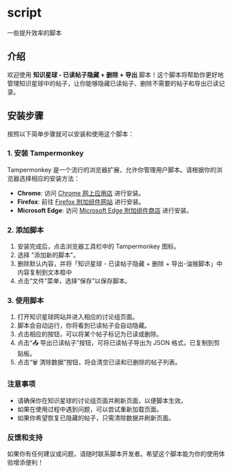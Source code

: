 # script
一些提升效率的脚本

## 介绍

欢迎使用 **知识星球 - 已读帖子隐藏 + 删除 + 导出** 脚本！这个脚本将帮助你更好地管理知识星球中的帖子，让你能够隐藏已读帖子、删除不需要的帖子和导出已读记录。

## 安装步骤

按照以下简单步骤就可以安装和使用这个脚本：

### 1. 安装 Tampermonkey

Tampermonkey 是一个流行的浏览器扩展，允许你管理用户脚本。请根据你的浏览器选择相应的安装方法：
- **Chrome**: 访问 [Chrome 网上应用店](https://chrome.google.com/webstore/detail/tampermonkey/dhdgffkkebhmkfgaffgmlgdeffjfdhni) 进行安装。
- **Firefox**: 前往 [Firefox 附加组件网站](https://addons.mozilla.org/firefox/addon/tampermonkey/) 进行安装。
- **Microsoft Edge**: 访问 [Microsoft Edge 附加组件商店](https://microsoftedge.microsoft.com/addons/detail/tampermonkey/nfnebnjohcmjklbmmmdnfhpnmaljohwl) 进行安装。

### 2. 添加脚本

1. 安装完成后，点击浏览器工具栏中的 Tampermonkey 图标。
2. 选择 "添加新的脚本"。
3. 删除默认内容，并将「知识星球 - 已读帖子隐藏 + 删除 + 导出-油猴脚本」中内容复制到文本框中
4. 点击“文件”菜单，选择“保存”以保存脚本。

### 3. 使用脚本

1. 打开知识星球网站并进入相应的讨论组页面。
2. 脚本会自动运行，你将看到已读帖子会自动隐藏。
3. 点击相应的按钮，可以将某个帖子标记为已读或删除。
4. 点击“📤 导出已读帖子”按钮，可将已读帖子导出为 JSON 格式，已复制到剪贴板。
5. 点击“🗑️ 清除数据”按钮，将会清空已读和已删除的帖子列表。

### 注意事项

- 请确保你在知识星球的讨论组页面并刷新页面，以便脚本生效。
- 如果在使用过程中遇到问题，可以尝试重新加载页面。
- 如果你希望恢复已隐藏的帖子，只需清除数据并刷新页面。

### 反馈和支持

如果你有任何建议或问题，请随时联系脚本开发者。希望这个脚本能为你的使用体验增添便利！
